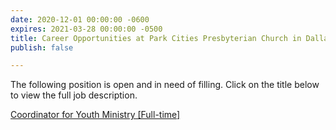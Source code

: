 ```yaml
---
date: 2020-12-01 00:00:00 -0600
expires: 2021-03-28 00:00:00 -0500
title: Career Opportunities at Park Cities Presbyterian Church in Dallas
publish: false

---
```

The following position is open and in need of filling. Click on the title below to view the full job description.

[Coordinator for Youth Ministry \[Full-time\]](https://careers.pcpc.org/job-description/141/ "Coordinator for Youth Ministry at Park Cities Presbyterian Church in Dallas, TX")